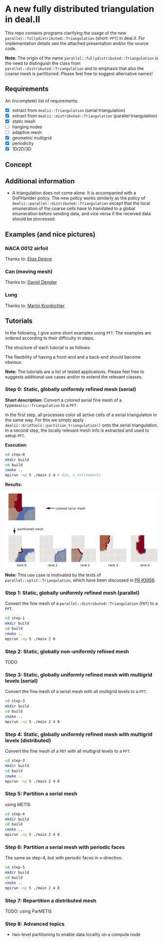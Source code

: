 # A new fully distributed triangulation in deal.II

This repo contains programs clarifying the usage of the new `parallel::fullydistributed::Triangulation` (short: `PFT`)
in deal.II. For implementation details see the attached presentation and/or the source code.

**Note:** The origin of the name `parallel::fullydistributed::Triangulation` is the need to 
distinguish the class from `parallel::distributed::Triangulation` and to emphasis that also
the coarse mesh is partitioned. Please feel free to suggest alternative names!  

## Requirements

An (incomplete) list of requirements:
- [x] extract from `dealii::Triangulation` (serial triangulation) 
- [x] extract from `dealii::distributed::Triangulation` (parallel triangulation) 
- [x] static mesh
- [ ] hanging nodes
- [ ] adaptive mesh
- [x] geometric multigrid
- [x] periodicity
- [x] 1D/2D/3D

## Concept

## Additional information

- A triangulation does not come alone. It is accompanied with a DoFHanlder policy. The new 
policy works similarly as the policy of `dealii::parallel::distributed::Triangulation` except
that the local enumeration of the coarse cells have to translated to a global enumeration before
sending data, and vice versa if the received data should be processed.

## Examples (and nice pictures)

### NACA 0012 airfoil

Thanks to: [Elias Dejene](https://github.com/eliasstudiert)

### Can (moving mesh)

Thanks to: [Daniel Dengler](https://github.com/daniel-dengler)

### Lung

Thanks to: [Martin Kronbichler](https://github.com/kronbichler)

## Tutorials

In the following, I give some short examples using `PFT`. The examples are ordered according to their difficulty in 
steps.

The structure of each tutorial is as follows:


The flexibility of having a front-end and a back-end should become obvious.

**Note:** The tutorials are a list of tested applications. Please feel free to 
suggests additional use cases and/or to extend the relevant classes.

### Step 0: Static, globally uniformly refined mesh (serial)

**Short description:** Convert a colored serial fine mesh of a type`dealii::Triangulation` to a `PFT`.

In the first step, all processes color all active cells of a serial triangulation in the same way.
For this we simply apply `dealii::GridTools::partition_triangulation()` onto
the serial triangulation. In a second step, the locally relevant mesh info is extracted
and used to setup `PFT`.

**Execution:**

```bash
cd step-0
mkdir build
cd build
cmake ..
mpirun -np 5 ./main 2 4 # dim, n_refinements
```

**Results:**

![step-0-overview](step-0/pictures/overview.png)

**Note:** This use case is motivated by the tests of `parallel::split::Triangulation`, which 
have been discussed
in [PR #3956](https://github.com/dealii/dealii/pull/3956).

### Step 1: Static, globally uniformly refined mesh (parallel)

Convert the fine mesh of a `parallel::distributed::Triangulation` (`PDT`) to a `PFT`.

```bash
cd step-1
mkdir build
cd build
cmake ..
mpirun -np 5 ./main 2 8
```

### Step 2: Static, globally non-uniformly refined mesh 

TODO

### Step 3: Static, globally uniformly refined mesh with multigrid levels (serial)

Convert the fine mesh of a serial mesh with all multigrid levels to a `PFT`.


```bash
cd step-3 
mkdir build
cd build
cmake ..
mpirun -np 5 ./main 2 4 8
```

### Step 4: Static, globally uniformly refined mesh with multigrid levels (distributed)

Convert the fine mesh of a `PDT` with all multigrid levels to a `PFT`.


```bash
cd step-3 
mkdir build
cd build
cmake ..
mpirun -np 5 ./main 2 4 8
```

### Step 5: Partition a serial mesh 

using METIS

```bash
cd step-4
mkdir build
cd build
cmake ..
mpirun -np 5 ./main 2 4 8
```

### Step 6: Partition a serial mesh with periodic faces

The same as step-4, but with periodic faces in x-direction.

```bash
cd step-5 
mkdir build
cd build
cmake ..
mpirun -np 5 ./main 2 4 8
```

### Step 7: Repartition a distributed mesh

TODO: using ParMETIS

### Step 8: Advanced topics

- two-level partitioning to enable data locality on a compute node



